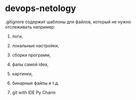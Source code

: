# devops-netology
.gitignore содержит шаблоны для файлов, который не нужно отслеживать
например: 
1. логи, 
1. локальные настройки, 
1. сборки программ, 
1. фалы самой idea, 
1. картинки, 
1. бинарные файлы и т.д.

1. git with IDE Py Charm